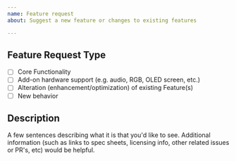 ```yaml
---
name: Feature request
about: Suggest a new feature or changes to existing features 

---
```


## Feature Request Type

- [ ] Core Functionality
- [ ] Add-on hardware support (e.g. audio, RGB, OLED screen, etc.)
- [ ] Alteration (enhancement/optimization) of existing Feature(s)
- [ ] New behavior

## Description 
A few sentences describing what it is that you'd like to see. Additional information (such as links to spec sheets, licensing info, other related issues or PR's, etc) would be helpful. 
